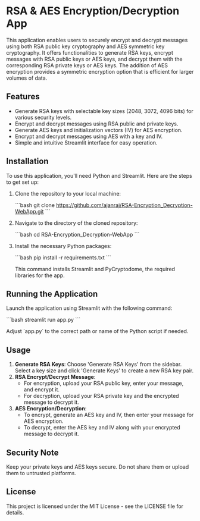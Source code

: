 # RSA & AES Encryption/Decryption App

This application enables users to securely encrypt and decrypt messages using both RSA public key cryptography and AES symmetric key cryptography. It offers functionalities to generate RSA keys, encrypt messages with RSA public keys or AES keys, and decrypt them with the corresponding RSA private keys or AES keys. The addition of AES encryption provides a symmetric encryption option that is efficient for larger volumes of data.

## Features

- Generate RSA keys with selectable key sizes (2048, 3072, 4096 bits) for various security levels.
- Encrypt and decrypt messages using RSA public and private keys.
- Generate AES keys and initialization vectors (IV) for AES encryption.
- Encrypt and decrypt messages using AES with a key and IV.
- Simple and intuitive Streamlit interface for easy operation.

## Installation

To use this application, you'll need Python and Streamlit. Here are the steps to get set up:

1. Clone the repository to your local machine:

   \`\`\`bash
   git clone https://github.com/ajanraj/RSA-Encryption_Decryption-WebApp.git
   \`\`\`

2. Navigate to the directory of the cloned repository:

   \`\`\`bash
   cd RSA-Encryption_Decryption-WebApp
   \`\`\`

3. Install the necessary Python packages:

   \`\`\`bash
   pip install -r requirements.txt
   \`\`\`

   This command installs Streamlit and PyCryptodome, the required libraries for the app.

## Running the Application

Launch the application using Streamlit with the following command:

\`\`\`bash
streamlit run app.py
\`\`\`

Adjust \`app.py\` to the correct path or name of the Python script if needed.

## Usage

1. **Generate RSA Keys**: Choose 'Generate RSA Keys' from the sidebar. Select a key size and click 'Generate Keys' to create a new RSA key pair.
2. **RSA Encrypt/Decrypt Message**: 
   - For encryption, upload your RSA public key, enter your message, and encrypt it.
   - For decryption, upload your RSA private key and the encrypted message to decrypt it.
3. **AES Encryption/Decryption**:
   - To encrypt, generate an AES key and IV, then enter your message for AES encryption.
   - To decrypt, enter the AES key and IV along with your encrypted message to decrypt it.

## Security Note

Keep your private keys and AES keys secure. Do not share them or upload them to untrusted platforms.

## License

This project is licensed under the MIT License - see the LICENSE file for details.
